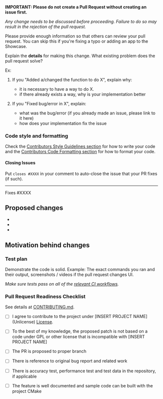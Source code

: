 **IMPORTANT: Please do not create a Pull Request without creating an issue
first.**

_Any change needs to be discussed before proceeding. Failure to do so may result
in the rejection of the pull request._

Please provide enough information so that others can review your pull request.
You can skip this if you're fixing a typo or adding an app to the Showcase.

Explain the **details** for making this change. What existing problem does the
pull request solve?

Ex:

1. If you "Added a/changed the function to do X", explain why:

   - it is necessary to have a way to do X.
   - if there already exists a way, why is your implementation better

2. If you "Fixed bug/error in X", explain:

   - what was the bug/error (if you already made an issue, please link to it
     here)
   - how does your implementation fix the issue

### Code style and formatting

Check the
[Contributors Style Guidelines section](CONTRIBUTING.md#Style-guidelines) for
how to write your code and the
[Contributors Code Formatting section](CONTRIBUTING.md#Code-formatting) for how
to format your code.

#### Closing Issues

Put `closes #XXXX` in your comment to auto-close the issue that your PR fixes
(if such).

---

Fixes #XXXX

## Proposed changes

-
-
-

## Motivation behind changes

### Test plan

Demonstrate the code is solid. Example: The exact commands you ran and their
output, screenshots / videos if the pull request changes UI.

_Make sure tests pass on all of the
[relevant CI workflows](https://github.com/filipdutescu/modern-cpp-template/actions)._

### Pull Request Readiness Checklist

See details at
[CONTRIBUTING.md](https://github.com/filipdutescu/modern-cpp-template/blob/master/CONTRIBUTING.md).

- [ ] I agree to contribute to the project under [INSERT PROJECT NAME]
      (Unlicense) [License](LICENSE).

- [ ] To the best of my knowledge, the proposed patch is not based on a code
      under GPL or other license that is incompatible with [INSERT PROJECT NAME]

- [ ] The PR is proposed to proper branch

- [ ] There is reference to original bug report and related work

- [ ] There is accuracy test, performance test and test data in the repository,
      if applicable

- [ ] The feature is well documented and sample code can be built with the
      project CMake
